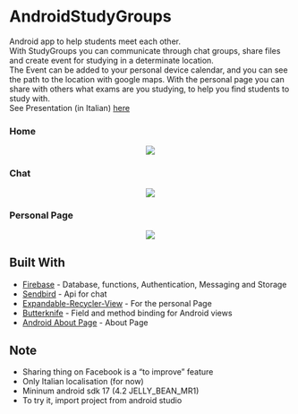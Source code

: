 # AndroidStudyGroups
Android app to help students meet each other.  
With StudyGroups you can communicate through chat groups, share files and create event for studying in a determinate location.  
The Event can be added to your personal device calendar, and you can see the path to the location with google maps.
With the personal page you can share with others what exams are you studying, to help you find students to study with.  
See Presentation (in Italian) [here](https://github.com/torydebra/AndroidStudyGroups/blob/master/StudyGroups-Presentation.pdf)


### Home
<p align="center"> 
<img src="https://user-images.githubusercontent.com/26459008/29930248-307c7872-8e6e-11e7-88fd-665d943ba71b.jpg">
</p>

### Chat
<p align="center"> 
<img src="https://user-images.githubusercontent.com/26459008/29930615-1dd1ff20-8e6f-11e7-9f91-4671aa9be72b.jpg">
</p>

### Personal Page
<p align="center"> 
<img src="https://user-images.githubusercontent.com/26459008/29930280-4688c346-8e6e-11e7-9fdd-a48fd9e1ef9b.jpg">
</p>


## Built With

* [Firebase](https://firebase.google.com/) - Database, functions, Authentication, Messaging and Storage
* [Sendbird](https://sendbird.com/) - Api for chat
* [Expandable-Recycler-View](https://github.com/thoughtbot/expandable-recycler-view) - For the personal Page
* [Butterknife](http://jakewharton.github.io/butterknife/) - Field and method binding for Android views
* [Android About Page](https://github.com/medyo/android-about-page) - About Page

## Note
* Sharing thing on Facebook is a “to improve” feature  
* Only Italian localisation (for now)
* Mininum android sdk 17 (4.2 JELLY_BEAN_MR1)
* To try it, import project from android studio

